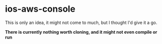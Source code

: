 # ios-aws-console
This is only an idea, it might not come to much, but I thought I'd give it a go.

**There is currently nothing worth cloning, and it might not even compile or run**
